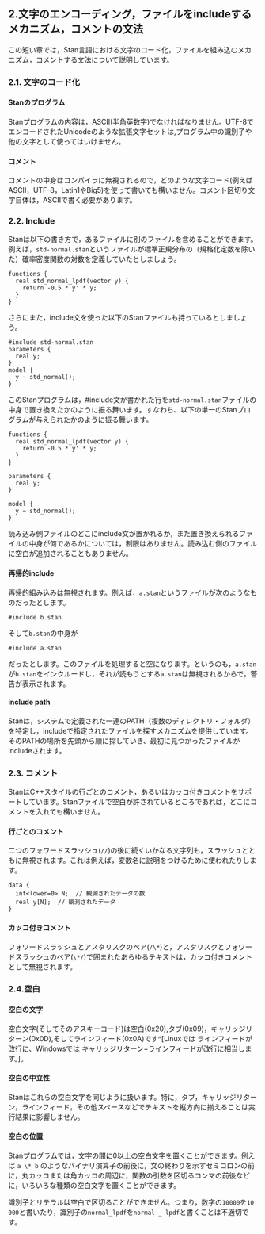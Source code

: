 ## 2.文字のエンコーディング，ファイルをincludeするメカニズム，コメントの文法
この短い章では，Stan言語における文字のコード化，ファイルを組み込むメカニズム，コメントする文法について説明しています。

### 2.1. 文字のコード化

#### Stanのプログラム
Stanプログラムの内容は，ASCII(半角英数字)でなければなりません。UTF-8でエンコードされたUnicodeのような拡張文字セットは,プログラム中の識別子や他の文字として使ってはいけません。

#### コメント
コメントの中身はコンパイラに無視されるので，どのような文字コード(例えばASCII，UTF-8，Latin1やBig5)を使って書いても構いません。コメント区切り文字自体は，ASCIIで書く必要があります。

### 2.2. Include
Stanは以下の書き方で，あるファイルに別のファイルを含めることができます。例えば，`std-normal.stan`というファイルが標準正規分布の（規格化定数を除いた）確率密度関数の対数を定義していたとしましょう。

```
functions {
  real std_normal_lpdf(vector y) {
    return -0.5 * y' * y;
  }
}
```

さらにまた，include文を使った以下のStanファイルも持っているとしましょう。

```
#include std-normal.stan
parameters {
  real y;
}
model {
  y ~ std_normal();
}
```

このStanプログラムは，#include文が書かれた行を`std-normal.stan`ファイルの中身で置き換えたかのように振る舞います。すなわち、以下の単一のStanプログラムが与えられたかのように振る舞います。

```
functions {
  real std_normal_lpdf(vector y) {
    return -0.5 * y' * y;
  }
}

parameters {
  real y;
}

model {
  y ~ std_normal();
}
```

読み込み側ファイルのどこにinclude文が置かれるか，また置き換えられるファイルの中身が何であるかについては，制限はありません。読み込む側のファイルに空白が追加されることもありません。

#### 再帰的include
再帰的組み込みは無視されます。例えば，`a.stan`というファイルが次のようなものだったとします。

```
#include b.stan
```

そして`b.stan`の中身が

```
#include a.stan
```

だったとします。このファイルを処理すると空になります。というのも，`a.stan`が`b.stan`をインクルードし，それが読もうとする`a.stan`は無視されるからで，警告が表示されます。

#### include path
Stanは，システムで定義された一連のPATH（複数のディレクトリ・フォルダ）を特定し，includeで指定されたファイルを探すメカニズムを提供しています。そのPATHの場所を先頭から順に探していき、最初に見つかったファイルがincludeされます。

### 2.3. コメント
StanはC++スタイルの行ごとのコメント，あるいはカッコ付きコメントをサポートしています。Stanファイルで空白が許されているところであれば，どこにコメントを入れても構いません。

#### 行ごとのコメント
二つのフォワードスラッシュ(`//`)の後に続くいかなる文字列も，スラッシュとともに無視されます。これは例えば，変数名に説明をつけるために使われたりします。

```
data {
  int<lower=0> N;  // 観測されたデータの数
  real y[N];  // 観測されたデータ
}
```

#### カッコ付きコメント
フォワードスラッシュとアスタリスクのペア(`/\*`)と，アスタリスクとフォワードスラッシュのペア(`\*/`)で囲まれたあらゆるテキストは，カッコ付きコメントとして無視されます。

### 2.4.空白
#### 空白の文字
空白文字(そしてそのアスキーコード)は空白(0x20),タブ(0x09)，キャリッジリターン(0x0D),そしてラインフィード(0x0A)です^[Linuxでは ラインフィードが改行に、Windowsでは キャリッジリターン+ラインフィードが改行に相当します。]。

#### 空白の中立性
Stanはこれらの空白文字を同じように扱います。特に，タブ，キャリッジリターン，ラインフィード，その他スペースなどでテキストを縦方向に揃えることは実行結果に影響しません。

#### 空白の位置
Stanプログラムでは，文字の間に0以上の空白文字を置くことができます。例えば `a \* b` のようなバイナリ演算子の前後に，文の終わりを示すセミコロンの前に，丸カッコまたは角カッコの周辺に，関数の引数を区切るコンマの前後などに，いろいろな種類の空白文字を置くことができます。

識別子とリテラルは空白で区切ることができません。つまり，数字の`10000`を`10 000`と書いたり，識別子の`normal_lpdf`を`normal _ lpdf`と書くことは不適切です。
